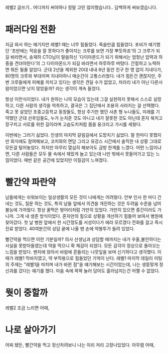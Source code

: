 레벨2 글쓰기.. 
어디까지 써야하나 정말 고민 많이했습니다..
담백하게 써보겠습니다.


# 패러다임 전환

지금 와서 하는 얘기지만 레벨1 때는 너무 힘들었다. 죽을만큼 힘들었다. 포비가 얘기했던 '초반에는 적응을 잘 못하다가 좋아지는 크루를 보면 가장 뿌듯하죠'의 그 크루가 되길 바라면서, 송재하 CTO님이 말씀하신 '다이아몬드가 되기 위해서는 엄청난 압력과 하중을 견뎌야한다'의 그 다이아몬드가 되길 바라면서 하루하루 버텼다. 간절하고 노력하면 뭐든 될줄 알았다. 군대 2년을 제외한 20대 내내 8년 동안 친구 한 명 없이 지내다가, 80명의 크루와 부대끼며 지내야하니 매순간이 고통스러웠다. 내가 힘든건 괜찮지만, 주변 크루들에게 피해를 끼치고 있다는 생각은 견딜 수가 없었고, 차라리 내가 아닌 다른사람이었으면 낫지 않았을까? 라는 생각이 계속 들었다.

항상 이런식이었다. 내가 원하는 나의 모습이 있는데 그걸 실현하지 못해서 스스로 실망하고, 다른 사람의 생각을 억측하고, 결국은 그 집단에서 조용히 사라지는 걸 선택했다. 죽고 못 살았던 초중고등학교 동창들도, 항상 주기만 했던 사촌 형 누나들도, 미래를 기약했던 군대 선후임들도, 누가 눈치준 것도 아니고 내가 잘못한 것도 아닌데 혼자 북치고 장구치고 서로를 위한 길이라며 고슴도치처럼 몸을 웅크리고 가시를 세웠다.

이번에는 그러기 싫었다. 인생의 마지막 갈림길에서 도망치기 싫었다. 말 한마디 못했지만 회식에도 참여해보고, 코치와의 면담 그리고 유강스 시간에서 솔직한 내 상황 그대로 모든걸 털어놓았다. 하지만 아무리 열심히 해보아도 금방 한계를 느꼈다. 어떤 느낌이냐면, 다른 사람들은 모두 물 속에서 재밌게 놀고 있는데 나만 밖에서 못들어가고 있는 느낌이었다. 매번 같은 공간에 있었지만 이질감이 느껴졌다.

# 빨간약 파란약

남들에게는 쉬워보이는 일상생활의 모든 것이 나에게는 어려웠다. 안부 인사 한 마디 건네는 것도, 질문 하는 것도, 특히 남들 앞에서 의견을 개진하는 것은 두려움 수준을 넘어 불능에 가까웠다. 항상 꿀먹은 벙어리처럼 가만히 있었다. 가만히 있으면 중간이라도 가니까. 그게 내 생존 방식이었다. 혼자만의 힘으로 상황을 개선하기 힘들어 보여서 병원에 찾아갔다. 첫 날 병원 앞에서 한 시간정도를 서성이다가 에라 모르겠다 전화를 걸고 즉시 진료 받았다. 40여분간의 상담 끝에 나올 땐 손에 약봉투가 들려 있었다.

빨간약을 먹으면 이런 기분일까? 의사 선생님과 상담할 때까지는 내가 우울,불안하다는 사실을 못받아들였는데 약을 먹으니 확 체감이 되었다. 모든 감각이 정상으로 돌아오는 느낌을 받았다. 벤치에 앉아서 바람에 흔들리는 나뭇잎을 보며 신기하다고 생각했다. 이 때가 레벨1 막바지였고, 약 부작용으로 힘들었던 기억이 난다. 레벨1 마지막 데일리 미팅의 주제는 "레벨1을 마치며 내가 바뀐 점"을 얘기해보는 시간이었는데, 나는 생뚱맞게 정신과를 갔다는 얘기를 했다. 마음 속에 꽉꽉 눌러 담아도 흘러넘치는건 어쩔 수 없었다.

# 뭣이 중할까

레벨2 조금 느리면 어때, 

# 나로 살아가기

어찌 됐든, 빨간약을 먹고 정신차려보니 나는 이리 저리 고장나있었다. 아무렴 어때, 
